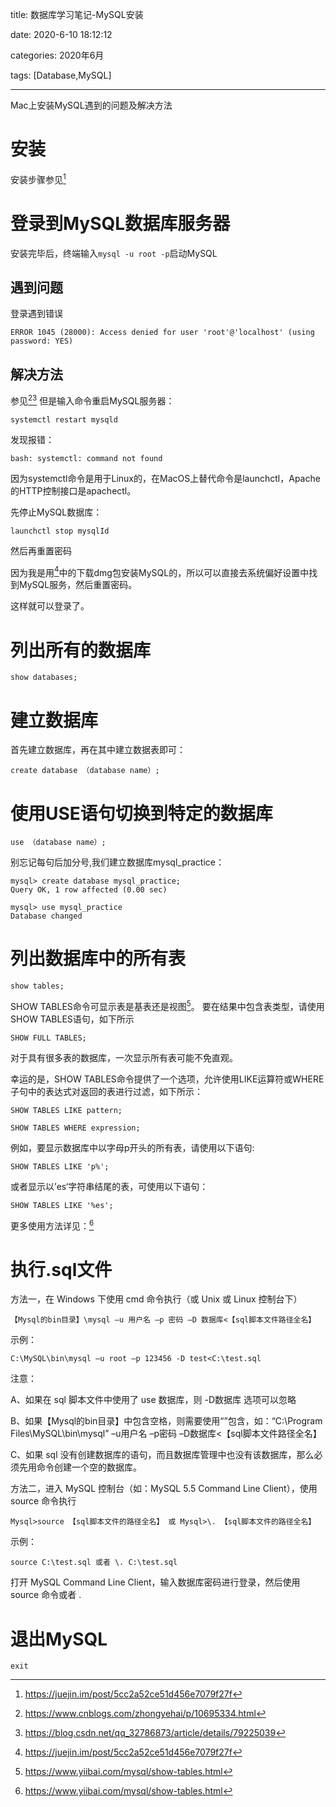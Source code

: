 title: 数据库学习笔记-MySQL安装

date: 2020-6-10 18:12:12

categories: 2020年6月

tags: [Database,MySQL]

---

Mac上安装MySQL遇到的问题及解决方法

<!-- more -->

# 安装
安装步骤参见[^1]

# 登录到MySQL数据库服务器

安装完毕后，终端输入`mysql -u root -p`启动MySQL

## 遇到问题

登录遇到错误
    
    ERROR 1045 (28000): Access denied for user 'root'@'localhost' (using password: YES)

## 解决方法
参见[^2][^3]
但是输入命令重启MySQL服务器：

    systemctl restart mysqld

发现报错：
    
    bash: systemctl: command not found

因为systemctl命令是用于Linux的，在MacOS上替代命令是launchctl，Apache的HTTP控制接口是apachectl。

先停止MySQL数据库：

    launchctl stop mysqlId

然后再重置密码

因为我是用[^1]中的下载dmg包安装MySQL的，所以可以直接去系统偏好设置中找到MySQL服务，然后重置密码。

这样就可以登录了。

# 列出所有的数据库

    show databases;

# 建立数据库

首先建立数据库，再在其中建立数据表即可：
    
    create database （database name）;

# 使用USE语句切换到特定的数据库 

    use （database name）;

别忘记每句后加分号,我们建立数据库mysql_practice：
    
    mysql> create database mysql_practice;
    Query OK, 1 row affected (0.00 sec)
    
    mysql> use mysql_practice
    Database changed

# 列出数据库中的所有表

    show tables;

SHOW TABLES命令可显示表是基表还是视图[^4]。 要在结果中包含表类型，请使用SHOW TABLES语句，如下所示 
    
    SHOW FULL TABLES;

对于具有很多表的数据库，一次显示所有表可能不免直观。

幸运的是，SHOW TABLES命令提供了一个选项，允许使用LIKE运算符或WHERE子句中的表达式对返回的表进行过滤，如下所示：

    SHOW TABLES LIKE pattern;
    
    SHOW TABLES WHERE expression;

例如，要显示数据库中以字母p开头的所有表，请使用以下语句:

    SHOW TABLES LIKE 'p%';

或者显示以’es‘字符串结尾的表，可使用以下语句：

    SHOW TABLES LIKE '%es';

更多使用方法详见：[^4]


# 执行.sql文件

方法一，在 Windows 下使用 cmd 命令执行（或 Unix 或 Linux 控制台下）

    【Mysql的bin目录】\mysql –u 用户名 –p 密码 –D 数据库<【sql脚本文件路径全名】

示例：

    C:\MySQL\bin\mysql –u root –p 123456 -D test<C:\test.sql


注意：

A、如果在 sql 脚本文件中使用了 use 数据库，则 -D数据库 选项可以忽略

B、如果【Mysql的bin目录】中包含空格，则需要使用“”包含，如：“C:\Program Files\MySQL\bin\mysql” –u用户名 –p密码 –D数据库<【sql脚本文件路径全名】

C、如果 sql 没有创建数据库的语句，而且数据库管理中也没有该数据库，那么必须先用命令创建一个空的数据库。

方法二，进入 MySQL 控制台（如：MySQL 5.5 Command Line Client），使用 source 命令执行

    Mysql>source 【sql脚本文件的路径全名】 或 Mysql>\. 【sql脚本文件的路径全名】

示例：
    
    source C:\test.sql 或者 \. C:\test.sql

打开 MySQL Command Line Client，输入数据库密码进行登录，然后使用 source 命令或者 \.



# 退出MySQL

    exit


[^1]:https://juejin.im/post/5cc2a52ce51d456e7079f27f

[^2]:https://www.cnblogs.com/zhongyehai/p/10695334.html

[^3]:https://blog.csdn.net/qq_32786873/article/details/79225039

[^4]:https://www.yiibai.com/mysql/show-tables.html